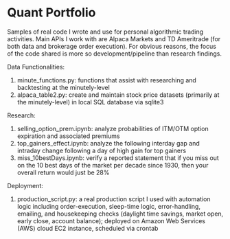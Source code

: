 # Quant Portfolio
Samples of real code I wrote and use for personal algorithmic trading activities. Main APIs I work with are Alpaca Markets and TD Ameritrade (for both data and brokerage order execution). For obvious reasons, the focus of the code shared is more so development/pipeline than research findings.

Data Functionalities:
1. minute_functions.py: functions that assist with researching and backtesting at the minutely-level
2. alpaca_table2.py: create and maintain stock price datasets (primarily at the minutely-level) in local SQL database via sqlite3

Research:
1. selling_option_prem.ipynb: analyze probabilities of ITM/OTM option expiration and associated premiums
2. top_gainers_effect.ipynb: analyze the following interday gap and intraday change following a day of high gain for top gainers
3. miss_10bestDays.ipynb: verify a reported statement that if you miss out on the 10 best days of the market per decade since 1930, then your overall return would just be 28%

Deployment:
1. production_script.py: a real production script I used with automation logic including order-execution, sleep-time logic, error-handling, emailing, and housekeeping checks (daylight time savings, market open, early close, account balance); deployed on Amazon Web Services (AWS) cloud EC2 instance, scheduled via crontab
